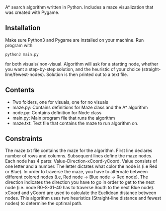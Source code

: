 A* search algorithm written in Python. Includes a maze visualization that was created with Pygame.

## Installation
Make sure Python3 and Pygame are installed on your machine. Run program with

```bash
python3 main.py
```

for both visuals/ non-visual. Algorithm will ask for a starting node, whether you want a step-by-step solution, and the heuristic of your choice (straight-line/fewest-nodes). Solution is then printed out to a text file.

## Contents
- Two folders, one for visuals, one for no visuals
- maze.py: Contains definitions for Maze class and the A* algorithm
- node.py: Contains definition for Node class
- main.py: Main program file that runs the algorithm
- maze.txt: Text file that contains the maze to run algorithm on.

## Constraints
The maze.txt file contains the maze for the algorithm. First line declares number of rows and columns. Subsequent lines define the maze nodes. Each node has 4 parts: Value-Direction-xCoord-yCoord. Value consists of one letter and a number. The letter dictates what color the node is (i.e Red or Blue). In order to traverse the maze, you have to alternate between different colored nodes (i.e, Red node -> Blue node -> Red node). The direction indicates the direction you have to go in order to get to the next node (i.e. node R0-S-31-40 has to traverse South to the next Blue node). xCoord and yCoord are used to calculate the Euclidean distance between nodes. This algorithm uses two heuristics (Straight-line distance and fewest nodes) to determine the optimal path.
